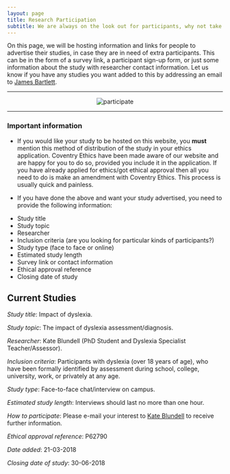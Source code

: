 ```yaml
---
layout: page
title: Research Participation
subtitle: We are always on the look out for participants, why not take part in one of your fellow post-grad's studies?
---
```


On this page, we will be hosting information and links for people to advertise their studies, in case they are in need of extra participants. This can be in the form of a survey link, a participant sign-up form, or just some information about the study with researcher contact information. Let us know if you have any studies you want added to this by addressing an email to [James Bartlett](mailto:cov.pgrnewsletter@gmail.com).


___

<center>
  <img src = "https://i.imgur.com/lESjpa3.png" alt="participate"/>
</center>

___

### Important information

* If you would like your study to be hosted on this website, you **must**  mention this method of distribution of the study in your ethics application. Coventry Ethics have been made aware of our website and are happy for you to do so, provided you include it in the application. If you have already applied for ethics/got ethical approval then all you need to do is make an amendment with Coventry Ethics. This process is usually quick and painless. 


* If you have done the above and want your study advertised, you need to provide the following information:
- Study title
- Study topic
- Researcher
- Inclusion criteria (are you looking for particular kinds of participants?)
- Study type (face to face or online)
- Estimated study length
- Survey link or contact information
- Ethical approval reference
- Closing date of study

## Current Studies

*Study title*: Impact of dyslexia.

*Study topic*: The impact of dyslexia assessment/diagnosis.

*Researcher*: Kate Blundell (PhD Student and Dyslexia Specialist Teacher/Assessor).

*Inclusion criteria*: Participants with dyslexia (over 18 years of age), who have been formally identified by assessment during school, college, university, work, or privately at any age.

*Study type*: Face-to-face chat/interview on campus.

*Estimated study length*: Interviews should last no more than one hour.

*How to participate*:  Please e-mail your interest to [Kate Blundell](mailto:blundelk@uni.coventry.ac.uk) to receive further information.

*Ethical approval reference*: P62790

*Date added*: 21-03-2018

*Closing date of study*: 30-06-2018
